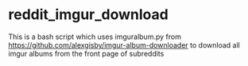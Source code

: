 # reddit_imgur_download
This is a bash script which uses imguralbum.py from https://github.com/alexgisby/imgur-album-downloader to download all imgur albums from the front page of subreddits
